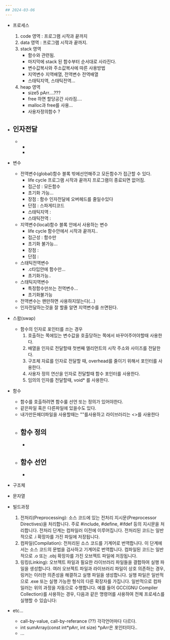 ```yaml
---
## 2024-03-06
---
```

- 프로세스
    1. code 영역 : 프로그램 시작과 끝까지
    2. data 영역 : 프로그램 시작과 끝까지.
    3. stack 영역
        - 함수와 관련됨.
        - 마지막에 stack 된 함수부터 순서대로 사라진다.
        - 변수값복사와 주소값복사에 따른 사용방법
        - 지역변수 지역배열, 전역변수 전역배열
        - 스태틱지역, 스태틱전역...
    4. heap 영역
        - size5 pArr....???
        - free 하면 할당공간 사라짐....
        - malloc과 free를 사용...
        - 사용자정의함수 ? 
        
- 인자전달
    - 
    - 
        - 
        - 

- 변수
    - 전역변수(global)함수 블록 밖에선언해주고 모든함수가 접근할 수 있다.
        - life cycle 프로그램 시작과 끝까지 프로그램이 종료되면 없어짐.
        - 접근성 : 모든함수
        - 초기화 가능...
        - 장점 : 함수 인자전달에 오버헤드를 줄일수있다
        - 단점 : 스파게티코드
        - 스태틱지역 :
        - 스태틱전역 : 
    - 지역변수(local)함수 블록 안에서 사용하는 변수
        - life cycle 함수안에서 시작과 끝까지..
        - 접근성 : 함수만
        - 초기화 불가능... 
        - 장점 : 
        - 단점 : 
    - 스태틱전역변수
        - .c타입안에 함수만...
        - 초기화가능..
    - 스태틱지역변수
        - 특정함수만쓰는 전역변수...
        - 초기화불가능
    - 전역변수는 왠만하면 사용하지않는다(...)
    - 인자전달하는것을 잘 할줄 알면 지역변수를 쓰면된다.

- 스왑(swap)
    - 함수의 인자로 포인터를 쓰는 경우
        1. 호출하는 쪽에있는 변수값을 호출당하는 쪽에서 바꾸어주어야할때 사용한다.
        2. 배열을 인자로 전달할때 첫번째 엘리먼트의 시작 주소와 사이즈를 전달한다.
        3. 구조체 자료를 인자로 전달할 때, overhead를 줄이기 위해서 포인터를 사용한다.
        4. 사용자 정의 연산을 인자로 전달할때 함수 포인터를 사용한다.
        5. 임의의 인자를 전달할때, void* 를 사용한다.

- 함수
    - 함수를 호출하려면 함수룰 선언 또는 정의가 있어야한다.
    - 같은파일 혹은 다른파일에 있을수도 있다.
    - 내가만든헤더파일을 사용할때는 ""를사용하고 라이브러리는 <>를 사용한다
    - 함수 정의
        - 
        - 
    - 함수 선언
        - 
        - 

- 구조체

- 문자열

- 빌드과정
    1. 전처리(Preprocessing):
        소스 코드에 있는 전처리 지시문(Preprocessor Directives)을 처리합니다. 주로 #include, #define, #ifdef 등의 지시문을 처리합니다.
        전처리 단계는 컴파일러 이전에 이루어집니다.
        전처리된 코드는 일반적으로 .i 확장자를 가진 파일에 저장됩니다.
    2. 컴파일(Compilation):
        전처리된 소스 코드를 기계어로 번역합니다.
        이 단계에서는 소스 코드의 문법을 검사하고 기계어로 번역합니다.
        컴파일된 코드는 일반적으로 .o 또는 .obj 확장자를 가진 오브젝트 파일에 저장됩니다.
    3. 링킹(Linking):
        오브젝트 파일과 필요한 라이브러리 파일들을 결합하여 실행 파일을 생성합니다.
        여러 오브젝트 파일과 라이브러리 파일이 상호 의존하는 경우, 링커는 이러한 의존성을 해결하고 실행 파일을 생성합니다.
        실행 파일은 일반적으로 .exe 또는 실행 가능한 형식의 다른 확장자를 가집니다.
        일반적으로 컴파일러는 위의 과정을 자동으로 수행합니다. 예를 들어 GCC(GNU Compiler Collection)를 사용하는 경우, 다음과 같은 명령어를 사용하여 전체 프로세스를 실행할 수 있습니다:

- etc...
    - call-by-value, call-by-referance (??) 각각언어마다 다르다.
    - int sumArray(const int*pArr, int size) *pArr은 포인터이다..
     - ...
